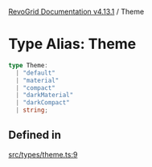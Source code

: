 [RevoGrid Documentation v4.13.1](README.md) / Theme

# Type Alias: Theme

```ts
type Theme: 
  | "default"
  | "material"
  | "compact"
  | "darkMaterial"
  | "darkCompact"
  | string;
```

## Defined in

[src/types/theme.ts:9](https://github.com/revolist/revogrid/blob/4ebc7221c475d12b7f731e54908af9eefb855c73/src/types/theme.ts#L9)
